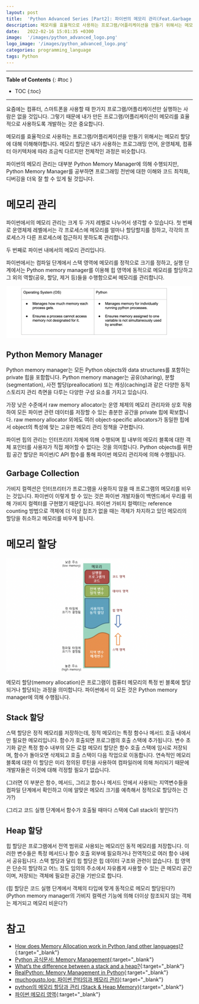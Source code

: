```yaml
---
layout: post
title:  'Python Advanced Series [Part2]: 파이썬의 메모리 관리(Feat.Garbage Collection)'
description: 메모리를 효율적으로 사용하는 프로그램/어플리케이션을 만들기 위해서는 메모리 할당에 대해 이해해야합니다.
date:   2022-02-16 15:01:35 +0300
image:  '/images/python_advanced_logo.png'
logo_image: '/images/python_advanced_logo.png'
categories: programming_language
tags: Python
---
```

---
**Table of Contents**
{: #toc }
*  TOC
{:toc}

---
요즘에는 컴퓨터, 스마트폰을 사용할 때 한가지 프로그램/어플리케이션만 실행하는 사람은 없을 것입니다. 그렇기 때문에 내가 만든 프로그램/어플리케이션이 메모리를 효율적으로 사용하도록 개발하는 것은 중요합니다.  

메모리를 효율적으로 사용하는 프로그램/어플리케이션을 만들기 위해서는 메모리 할당에 대해 이해해야합니다. 메모리 할당은 내가 사용하는 프로그래밍 언어, 운영체제, 컴퓨터 아키텍처에 따라 조금씩 다르지만 전체적인 과정은 비슷합니다.  

파이썬의 메모리 관리는 대부분 Python Memory Manager에 의해 수행되지만, Python Memory Manager를 공부하면 프로그래밍 전반에 대한 이해와 코드 최적화, 디버깅을 더욱 잘 할 수 있게 될 것입니다.  

# 메모리 관리

파이썬에서의 메모리 관리는 크게 두 가지 레벨로 나누어서 생각할 수 있습니다. 첫 번째로 운영체제 레벨에서는 각 프로세스에 메모리를 얼마나 할당할지를 정하고, 각각의 프로세스가 다른 프로세스에 접근하지 못하도록 관리합니다.  

두 번째로 파이썬 내에서의 메모리 관리입니다.  

파이썬에서는 컴파일 단계에서 스택 영역에 메모리를 정적으로 크기를 정하고, 실행 단계에서는 Python memory manager를 이용해 힙 영역에 동적으로 메모리를 할당하고 그 외의 역할(공유, 할당, 제거 등)들을 수행함으로써 메모리를 관리합니다.     


![](/images/python_1.png)  

## Python Memory Manager   

Python memory manager는 모든 Python objects와 data structures를 포함하는 private 힙을 포함합니다. Python memory manager는 공유(sharing), 분할(segmentation), 사전 할당(preallocation) 또는 캐싱(caching)과 같은 다양한 동적 스토리지 관리 측면을 다루는 다양한 구성 요소를 가지고 있습니다.

가장 낮은 수준에서 raw memory allocator는 운영 체제의 메모리 관리자와 상호 작용하여 모든 파이썬 관련 데이터를 저장할 수 있는 충분한 공간을 private 힙에 확보합니다. raw memory allocator 외에도 여러 object-specific allocators가 동일한 힙에서 object의 특성에 맞는 고유한 메모리 관리 정책을 구현합니다.  

파이썬 힙의 관리는 인터프리터 자체에 의해 수행되며 힙 내부의 메모리 블록에 대한 객체 포인터를 사용자가 직접 제어할 수 없다는 것을 의미합니다. Python objects를 위한 힙 공간 할당은 파이썬/C API 함수를 통해 파이썬 메모리 관리자에 의해 수행됩니다.  

## Garbage Collection  

가비지 컬렉션은 인터프리터가 프로그램을 사용하지 않을 때 프로그램의 메모리를 비우는 것입니다. 파이썬이 이렇게 할 수 있는 것은 파이썬 개발자들이 백엔드에서 우리를 위해 가비지 컬렉터를 구현했기 때문입니다. 파이썬 가비지 컬렉터는 reference counting 방법으로 객체에 더 이상 참조가 없을 때는 객체가 차지하고 있던 메모리의 할당을 취소하고 메모리를 비우게 됩니다.   

# 메모리 할당  

![](/images/python_3.png)

메모리 할당(memory allocation)은 프로그램이 컴퓨터 메모리의 특정 빈 블록에 할당되거나 할당되는 과정을 의미합니다. 파이썬에서 이 모든 것은 Python memory manager에 의해 수행됩니다.  

## Stack 할당

스택 할당은 정적 메모리를 저장하는데, 정적 메모리는 특정 함수나 메서드 호출 내에서만 필요한 메모리입니다. 함수가 호출되면 프로그램의 호출 스택에 추가됩니다. 변수 초기화 같은 특정 함수 내부의 모든 로컬 메모리 할당은 함수 호출 스택에 임시로 저장되며, 함수가 돌아오면 삭제되고 호출 스택이 다음 작업으로 이동합니다. 연속적인 메모리 블록에 대한 이 할당은 미리 정의된 루틴을 사용하여 컴파일러에 의해 처리되기 때문에 개발자들은 이것에 대해 걱정할 필요가 없습니다.

(그러면 이 부분은 함수, 메서드, 그리고 함수나 메서드 안에서 사용되는 지역변수들을 컴파일 단계에서 확인하고 이에 알맞은 메모리 크기를 예측해서 정적으로 할당하는 건가?)  

(그리고 코드 실행 단계에서 함수가 호출될 때마다 스택에 Call stack이 쌓인다?)  

## Heap 할당

힙 할당은 프로그램에서 전역 범위로 사용되는 메모리인 동적 메모리를 저장합니다. 이러한 변수들은 특정 메서드나 함수 호출 외부에 필요하거나 전역적으로 여러 함수 내에서 공유됩니다. 스택 할당과 달리 힙 할당은 힙 데이터 구조와 관련이 없습니다. 힙 영역은 단순히 할당하고 어느 정도 임의의 주소에서 자유롭게 사용할 수 있는 큰 메모리 공간이며, 저장되는 객체에 필요한 공간을 기반으로 합니다.  

(힙 할당은 코드 실행 단계에서 객체의 타입에 맞게 동적으로 메모리 할당된다?)  
(Python memory manager의 가비지 컬렉션 기능에 의해 더이상 참조되지 않는 객체는 제거되고 메모리 비운다?)  


# 참고 
- [How does Memory Allocation work in Python (and other languages)?](https://medium.datadriveninvestor.com/how-does-memory-allocation-work-in-python-and-other-languages-d2d8a9398543){:target="_blank"}
- [Python 공식문서: Memory Management](https://docs.python.org/3/c-api/memory.html#tracemalloc-c-api){:target="_blank"}
- [What’s the difference between a stack and a heap?](https://www.programmerinterview.com/data-structures/difference-between-stack-and-heap/){:target="_blank"}
- [RealPython: Memory Management in Python](https://realpython.com/python-memory-management/){:target="_blank"}  
- [muchogusto.log: 파이썬 런타임과 메모리 관리](https://velog.io/@muchogusto/파이썬-런타임과-메모리-관리){:target="_blank"}
- [python의 메모리 할당과 관리 (Stack & Heap Memory)](https://hkim-data.tistory.com/182){:target="_blank"}
- [파이썬 메모리 영역](https://armontad-1202.tistory.com/entry/파이썬의-메모리-영역){:target="_blank"}

